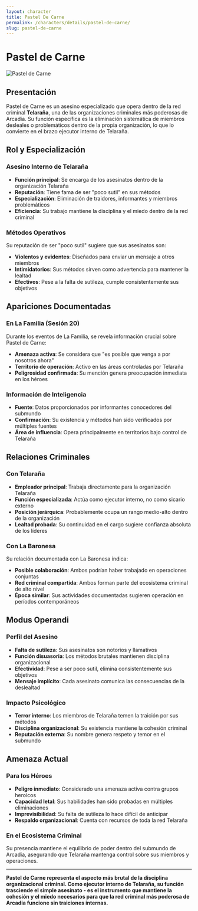 ```yaml
---
layout: character
title: Pastel De Carne
permalink: /characters/details/pastel-de-carne/
slug: pastel-de-carne
---
```


# Pastel de Carne

<div class="character-image">
<img src="{{ site.baseurl }}/assets/img/characters/Pastel de carne.png" alt="Pastel de Carne" class="character-portrait">
</div>

## Presentación
Pastel de Carne es un asesino especializado que opera dentro de la red criminal **Telaraña**, una de las organizaciones criminales más poderosas de Arcadia. Su función específica es la eliminación sistemática de miembros desleales o problemáticos dentro de la propia organización, lo que lo convierte en el brazo ejecutor interno de Telaraña.

## Rol y Especialización

### **Asesino Interno de Telaraña**
- **Función principal**: Se encarga de los asesinatos dentro de la organización Telaraña
- **Reputación**: Tiene fama de ser "poco sutil" en sus métodos
- **Especialización**: Eliminación de traidores, informantes y miembros problemáticos
- **Eficiencia**: Su trabajo mantiene la disciplina y el miedo dentro de la red criminal

### **Métodos Operativos**
Su reputación de ser "poco sutil" sugiere que sus asesinatos son:
- **Violentos y evidentes**: Diseñados para enviar un mensaje a otros miembros
- **Intimidatorios**: Sus métodos sirven como advertencia para mantener la lealtad
- **Efectivos**: Pese a la falta de sutileza, cumple consistentemente sus objetivos

## Apariciones Documentadas

### **En La Familia (Sesión 20)**
Durante los eventos de La Familia, se revela información crucial sobre Pastel de Carne:
- **Amenaza activa**: Se considera que "es posible que venga a por nosotros ahora"
- **Territorio de operación**: Activo en las áreas controladas por Telaraña
- **Peligrosidad confirmada**: Su mención genera preocupación inmediata en los héroes

### **Información de Inteligencia**
- **Fuente**: Datos proporcionados por informantes conocedores del submundo
- **Confirmación**: Su existencia y métodos han sido verificados por múltiples fuentes
- **Área de influencia**: Opera principalmente en territorios bajo control de Telaraña

## Relaciones Criminales

### **Con Telaraña**
- **Empleador principal**: Trabaja directamente para la organización Telaraña
- **Función especializada**: Actúa como ejecutor interno, no como sicario externo
- **Posición jerárquica**: Probablemente ocupa un rango medio-alto dentro de la organización
- **Lealtad probada**: Su continuidad en el cargo sugiere confianza absoluta de los líderes

### **Con La Baronesa**
Su relación documentada con La Baronesa indica:
- **Posible colaboración**: Ambos podrían haber trabajado en operaciones conjuntas
- **Red criminal compartida**: Ambos forman parte del ecosistema criminal de alto nivel
- **Época similar**: Sus actividades documentadas sugieren operación en períodos contemporáneos

## Modus Operandi

### **Perfil del Asesino**
- **Falta de sutileza**: Sus asesinatos son notorios y llamativos
- **Función disuasoria**: Los métodos brutales mantienen disciplina organizacional
- **Efectividad**: Pese a ser poco sutil, elimina consistentemente sus objetivos
- **Mensaje implícito**: Cada asesinato comunica las consecuencias de la deslealtad

### **Impacto Psicológico**
- **Terror interno**: Los miembros de Telaraña temen la traición por sus métodos
- **Disciplina organizacional**: Su existencia mantiene la cohesión criminal
- **Reputación externa**: Su nombre genera respeto y temor en el submundo

## Amenaza Actual

### **Para los Héroes**
- **Peligro inmediato**: Considerado una amenaza activa contra grupos heroicos
- **Capacidad letal**: Sus habilidades han sido probadas en múltiples eliminaciones
- **Imprevisibilidad**: Su falta de sutileza lo hace difícil de anticipar
- **Respaldo organizacional**: Cuenta con recursos de toda la red Telaraña

### **En el Ecosistema Criminal**
Su presencia mantiene el equilibrio de poder dentro del submundo de Arcadia, asegurando que Telaraña mantenga control sobre sus miembros y operaciones.

---

**Pastel de Carne representa el aspecto más brutal de la disciplina organizacional criminal. Como ejecutor interno de Telaraña, su función trasciende el simple asesinato - es el instrumento que mantiene la cohesión y el miedo necesarios para que la red criminal más poderosa de Arcadia funcione sin traiciones internas.**